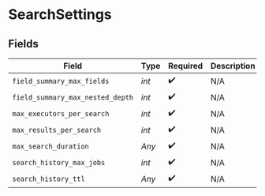 # SearchSettings


## Fields

| Field                            | Type                             | Required                         | Description                      |
| -------------------------------- | -------------------------------- | -------------------------------- | -------------------------------- |
| `field_summary_max_fields`       | *int*                            | :heavy_check_mark:               | N/A                              |
| `field_summary_max_nested_depth` | *int*                            | :heavy_check_mark:               | N/A                              |
| `max_executors_per_search`       | *int*                            | :heavy_check_mark:               | N/A                              |
| `max_results_per_search`         | *int*                            | :heavy_check_mark:               | N/A                              |
| `max_search_duration`            | *Any*                            | :heavy_check_mark:               | N/A                              |
| `search_history_max_jobs`        | *int*                            | :heavy_check_mark:               | N/A                              |
| `search_history_ttl`             | *Any*                            | :heavy_check_mark:               | N/A                              |